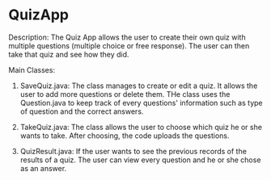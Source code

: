 # QuizApp

Description: The Quiz App allows the user to create their own quiz with multiple questions (multiple choice or free response). The user can then take that quiz and see how they did.

Main Classes:

  1. SaveQuiz.java: The class manages to create or edit a quiz. It allows the user to add more questions or delete them. THe class uses the Question.java to keep track of every questions' information such as type of question and the correct answers.

  2. TakeQuiz.java: The class allows the user to choose which quiz he or she wants to take. After choosing, the code uploads the questions.
  
  3. QuizResult.java: If the user wants to see the previous records of the results of a quiz. The user can view every question and he or she chose as an answer.
